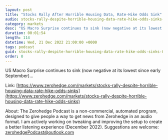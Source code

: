 ```yaml
---
layout: post
title: "Stocks Rally After Horrible Housing Data, Rate-Hike Odds Sink"
audio: stocks-rally-despite-horrible-housing-data-rate-hike-odds-sinks-0
category: markets
desc: "US Macro Surprise continues to sink (now negative at its lowest since early September)..."
duration: 00:01:54
length: 114
datetime: Wed, 21 Dec 2022 21:00:00 +0000
tags: podcast
guid: stocks-rally-despite-horrible-housing-data-rate-hike-odds-sinks-0
order: 0
---
```

US Macro Surprise continues to sink (now negative at its lowest since early September)...

Link: [https://www.zerohedge.com/markets/stocks-rally-despite-horrible-housing-data-rate-hike-odds-sinks](https://www.zerohedge.com/markets/stocks-rally-despite-horrible-housing-data-rate-hike-odds-sinks)

About: The Zerohedge Podcast is a non-commercial, automated program, designed to give people a way to get news from Zerohedge in an audio format.  I am actively working on tweaking and improving the setup to create a better listening experience (December 2022).  Suggestions are welcome: [zerohedgePodcast@outlook.com](mailto:zerohedgePodcast@outlook.com)